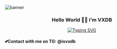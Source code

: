 ![banner](stray.gif)

<h3 align= "center"> Hello World 👋🏼 i'm VXDB</h3>
<center><a href="https://git.io/typing-svg"><img src="https://readme-typing-svg.herokuapp.com?font=Source+Code+Pro&pause=1000&color=F7F7F7&width=435&lines=Young+programmer+C%23+and+Python" alt="Typing SVG" /></a></center>
<h4>💕Contact with me on TG: @isvxdb</h4>
